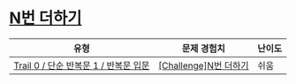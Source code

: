 # [N번 더하기](https://www.codetree.ai/trails/complete/curated-cards/nl-pre-loop-basics-3)

|유형|문제 경험치|난이도|
|---|---|---|
|[Trail 0 / 단순 반복문 1 / 반복문 입문](https://www.codetree.ai/trail-info/codetree-101/)|[[Challenge]N번 더하기](https://www.codetree.ai/trails/complete/curated-cards/nl-pre-loop-basics-3/)|쉬움|

